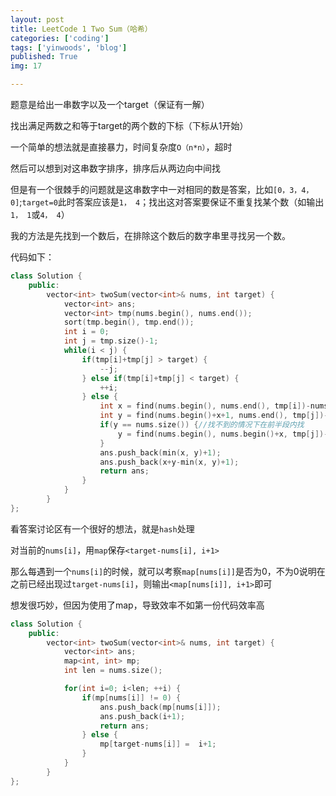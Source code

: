 ```yaml
---
layout: post
title: LeetCode 1 Two Sum（哈希）
categories: ['coding']
tags: ['yinwoods', 'blog']
published: True
img: 17

---
```


题意是给出一串数字以及一个target（保证有一解）

找出满足两数之和等于target的两个数的下标（下标从1开始）

一个简单的想法就是直接暴力，时间复杂度`O（n*n）`，超时

然后可以想到对这串数字排序，排序后从两边向中间找

但是有一个很棘手的问题就是这串数字中一对相同的数是答案，比如`[0，3，4，0]`;`target=0`此时答案应该是`1， 4`；找出这对答案要保证不重复找某个数（如输出`1， 1`或`4， 4`）

我的方法是先找到一个数后，在排除这个数后的数字串里寻找另一个数。

代码如下：

```CPP
class Solution {
    public:
        vector<int> twoSum(vector<int>& nums, int target) {
            vector<int> ans;
            vector<int> tmp(nums.begin(), nums.end());
            sort(tmp.begin(), tmp.end());
            int i = 0;
            int j = tmp.size()-1;
            while(i < j) {
                if(tmp[i]+tmp[j] > target) {
                    --j;
                } else if(tmp[i]+tmp[j] < target) {
                    ++i;
                } else {
                    int x = find(nums.begin(), nums.end(), tmp[i])-nums.begin();
                    int y = find(nums.begin()+x+1, nums.end(), tmp[j])-nums.begin();//在后半段内找
                    if(y == nums.size()) {//找不到的情况下在前半段内找
                        y = find(nums.begin(), nums.begin()+x, tmp[j])-nums.begin();
                    }
                    ans.push_back(min(x, y)+1);
                    ans.push_back(x+y-min(x, y)+1);
                    return ans;
                }
            }
        }
};
```

看答案讨论区有一个很好的想法，就是`hash`处理

对当前的`nums[i]`，用`map`保存`<target-nums[i], i+1>`

那么每遇到一个`nums[i]`的时候，就可以考察`map[nums[i]]`是否为0，不为0说明在之前已经出现过`target-nums[i]`，则输出`<map[nums[i]], i+1>`即可

想发很巧妙，但因为使用了map，导致效率不如第一份代码效率高

```CPP
class Solution {
    public:
        vector<int> twoSum(vector<int>& nums, int target) {
            vector<int> ans;
            map<int, int> mp;
            int len = nums.size();

            for(int i=0; i<len; ++i) {
                if(mp[nums[i]] != 0) {
                    ans.push_back(mp[nums[i]]);
                    ans.push_back(i+1);
                    return ans;
                } else {
                    mp[target-nums[i]] =  i+1;
                }
            }
        }
};
```